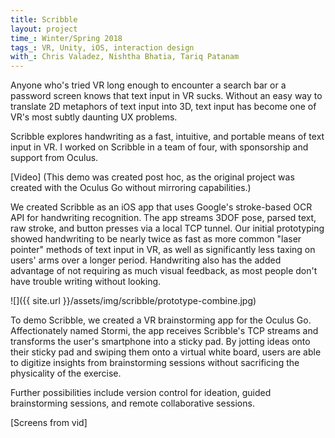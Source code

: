 ```yaml
---
title: Scribble
layout: project
time_: Winter/Spring 2018
tags_: VR, Unity, iOS, interaction design
with_: Chris Valadez, Nishtha Bhatia, Tariq Patanam
---
```


Anyone who's tried VR long enough to encounter a search bar or a password screen knows that text input in VR sucks. Without an easy way to translate 2D metaphors of text input into 3D, text input has become one of VR's most subtly daunting UX problems.

Scribble explores handwriting as a fast, intuitive, and portable means of text input in VR. I worked on Scribble in a team of four, with sponsorship and support from Oculus.

[Video]
(This demo was created post hoc, as the original project was created with the Oculus Go without mirroring capabilities.)

We created Scribble as an iOS app that uses Google's stroke-based OCR API for handwriting recognition. The app streams 3DOF pose, parsed text, raw stroke, and button presses via a local TCP tunnel. Our initial prototyping showed handwriting to be nearly twice as fast as more common "laser pointer" methods of text input in VR, as well as significantly less taxing on users' arms over a longer period. Handwriting also has the added advantage of not requiring as much visual feedback, as most people don't have trouble writing without looking.

![]({{ site.url }}/assets/img/scribble/prototype-combine.jpg)

To demo Scribble, we created a VR brainstorming app for the Oculus Go. Affectionately named Stormi, the app receives Scribble's TCP streams and transforms the user's smartphone into a sticky pad. By jotting ideas onto their sticky pad and swiping them onto a virtual white board, users are able to digitize insights from brainstorming sessions without sacrificing the physicality of the exercise.

Further possibilities include version control for ideation, guided brainstorming sessions, and remote collaborative sessions.

[Screens from vid]
